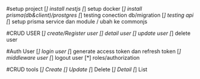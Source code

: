 #setup project
[*] install nestjs
[*] setup docker
[*] install prisma(db&client)/prostgres
[*] testing conection db/migration
[*] testing api
[*] setup prisma service dan module / ubah ke commonjs

#CRUD USER
[*] create/Register user
[] detail user
[] update user
[*] delete user

#Auth User
[*] login user
[*] generate access token dan refresh token
[*] middleware user
[*] logout user
[*] roles/authorization

#CRUD tools
[*] Create
[] Update
[*] Delete
[*] Detail
[*] List
